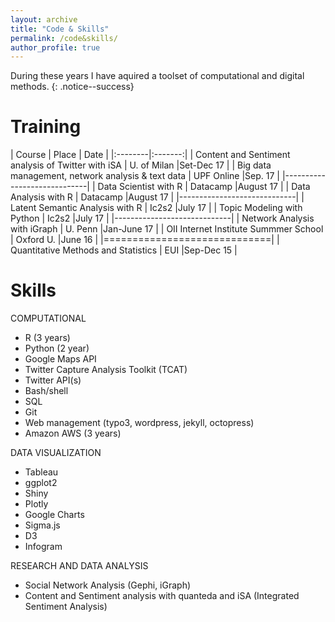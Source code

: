 ```yaml
---
layout: archive
title: "Code & Skills"
permalink: /code&skills/
author_profile: true
---
```


During these years I have aquired a toolset of computational and digital methods.
{: .notice--success}

Training
======



| Course | Place | Date |
|:--------|:-------:|
| Content and Sentiment analysis of Twitter with iSA   | U. of Milan   |Set-Dec 17   |
| Big data management, network analysis & text data   | UPF Online   |Sep. 17   |
|-----------------------------|
| Data Scientist with R   | Datacamp   |August 17  |
| Data Analysis with R   | Datacamp   |August 17  |
|-----------------------------|
| Latent Semantic Analysis with R    | Ic2s2   |July 17   |
| Topic Modeling with Python    | Ic2s2  |July 17  |
|-----------------------------|
| Network Analysis with iGraph   | U. Penn    |Jan-June 17   |
| OII Internet Institute Summmer School  | Oxford U.  |June 16  |
|=============================|
| Quantitative Methods and Statistics   | EUI   |Sep-Dec 15   |


Skills
======

COMPUTATIONAL
- R (3 years)			
- Python (2 year)
- Google Maps API
- Twitter Capture Analysis Toolkit (TCAT)
- Twitter API(s)
- Bash/shell
- SQL
- Git
- Web management (typo3, wordpress, jekyll, octopress)
- Amazon AWS (3 years)

DATA VISUALIZATION	
- Tableau
- ggplot2
- Shiny
- Plotly
- Google Charts
- Sigma.js
- D3
- Infogram

RESEARCH AND DATA ANALYSIS		
- Social Network Analysis (Gephi, iGraph)  
- Content and Sentiment analysis with quanteda and iSA (Integrated Sentiment Analysis)



